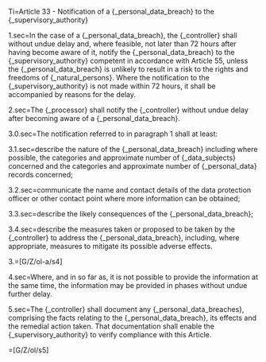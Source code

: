 Ti=Article 33 - Notification of a {_personal_data_breach} to the {_supervisory_authority}

1.sec=In the case of a {_personal_data_breach}, the {_controller} shall without undue delay and, where feasible, not later than 72 hours after having become aware of it, notify the {_personal_data_breach} to the {_supervisory_authority} competent in accordance with Article 55, unless the {_personal_data_breach} is unlikely to result in a risk to the rights and freedoms of {_natural_persons}. Where the notification to the {_supervisory_authority} is not made within 72 hours, it shall be accompanied by reasons for the delay.

2.sec=The {_processor} shall notify the {_controller} without undue delay after becoming aware of a {_personal_data_breach}.

3.0.sec=The notification referred to in paragraph 1 shall at least:

3.1.sec=describe the nature of the {_personal_data_breach} including where possible, the categories and approximate number of {_data_subjects} concerned and the categories and approximate number of {_personal_data} records concerned;

3.2.sec=communicate the name and contact details of the data protection officer or other contact point where more information can be obtained;

3.3.sec=describe the likely consequences of the {_personal_data_breach};

3.4.sec=describe the measures taken or proposed to be taken by the {_controller} to address the {_personal_data_breach}, including, where appropriate, measures to mitigate its possible adverse effects.

3.=[G/Z/ol-a/s4]

4.sec=Where, and in so far as, it is not possible to provide the information at the same time, the information may be provided in phases without undue further delay.

5.sec=The {_controller} shall document any {_personal_data_breaches}, comprising the facts relating to the {_personal_data_breach}, its effects and the remedial action taken. That documentation shall enable the {_supervisory_authority} to verify compliance with this Article.

=[G/Z/ol/s5]
